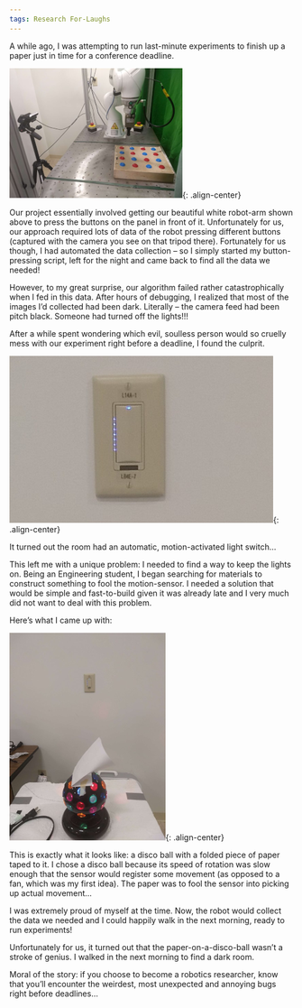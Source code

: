 ```yaml
---
tags: Research For-Laughs
---
```


A while ago, I was attempting to run last-minute experiments to finish up a paper just in time for a conference deadline.

![Robot Button Pressing](/images/innovation-pics/Robot_Experiment.png){: .align-center}

Our project essentially involved getting our beautiful white robot-arm shown above to press the buttons on the panel in front of it. Unfortunately for us, our approach required lots of data of the robot pressing different buttons (captured with the camera you see on that tripod there). Fortunately for us though, I had automated the data collection – so I simply started my button-pressing script, left for the night and came back to find all the data we needed!

However, to my great surprise, our algorithm failed rather catastrophically when I fed in this data. After hours of debugging, I realized that most of the images I’d collected had been dark. Literally – the camera feed had been pitch black. Someone had turned off the lights!!!

After a while spent wondering which evil, soulless person would so cruelly mess with our experiment right before a deadline, I found the culprit.

![Auto Switch](/images/innovation-pics/switch.png){: .align-center}

It turned out the room had an automatic, motion-activated light switch…

This left me with a unique problem: I needed to find a way to keep the lights on. Being an Engineering student, I began searching for materials to construct something to fool the motion-sensor. I needed a solution that would be simple and fast-to-build given it was already late and I very much did not want to deal with this problem.

Here’s what I came up with:

![Auto Switch](/images/innovation-pics/disco_ball.png){: .align-center}

This is exactly what it looks like: a disco ball with a folded piece of paper taped to it. I chose a disco ball because its speed of rotation was slow enough that the sensor would register some movement (as opposed to a fan, which was my first idea). The paper was to fool the sensor into picking up actual movement…

I was extremely proud of myself at the time. Now, the robot would collect the data we needed and I could happily walk in the next morning, ready to run experiments!

Unfortunately for us, it turned out that the paper-on-a-disco-ball wasn’t a stroke of genius. I walked in the next morning to find a dark room.

Moral of the story: if you choose to become a robotics researcher, know that you’ll encounter the weirdest, most unexpected and annoying bugs right before deadlines…

